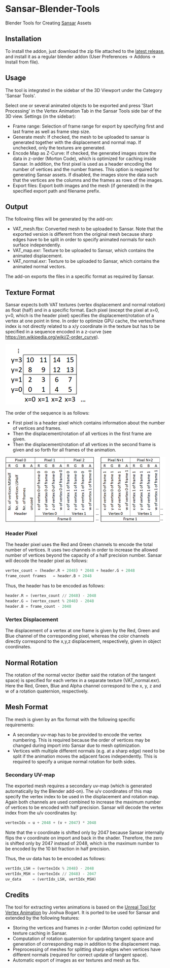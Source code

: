 # Sansar-Blender-Tools
Blender Tools for Creating [Sansar](https://sansar.com/) Assets


## Installation
To install the addon, just download the zip file attached to the [latest release](https://github.com/TENS0R/Sansar-Blender-Tools/releases/latest), and install it as a regular blender addon (User Preferences -> Addons -> Install from file).

## Usage
The tool is integrated in the sidebar of the 3D Viewport under the Category 'Sansar Tools'.

Select one or several animated objects to be exported and press 'Start Processing' in the Vertex Animation Tab in the Sansar Tools side bar of the 3D view.
Settings (in the sidebar):
 * Frame range: Selection of frame range for export by specifying first and last frame as well as frame step size.
 * Generate mesh: If checked, the mesh to be uploaded to sansar is generated together with the displacement and normal map. If unchecked, only the textures are generated. 
  * Encode Map as Z-Curve: If checked, the generated images store the data in z-order (Morton Code), which is optimized for caching inside Sansar. In addition, the first pixel is used as a header encoding the number of vertices and the number frames. This option is required for generating Sansar assets. If disabled, the images store the data such that the vertices are the columns and the frames as rows of the images.
 * Export files: Export both images and the mesh (if generated) in the specified export path and filename prefix.

 ## Output
The following files will be generated by the add-on:
 * VAT_mesh.fbx: Converted mesh to be uploaded to Sansar. Note that the exported version is different from the original mesh because sharp edges have to be split in order to specify animated normals for each surface independently. 
 * VAT_map.exr: Texture to be uploaded to Sansar, which contains the animated displacement. 
 * VAT_normal.exr: Texture to be uploaded to Sansar, which contains the animated normal vectors. 

The add-on exports the files in a specific format as required by Sansar. 

## Texture Format
Sansar expects both VAT textures (vertex displacement and normal rotation) as float (half) and in a specific format. Each pixel (except the pixel at x=0, y=0, which is the header pixel) specifies the displacement/rotation of a vertex at one point in time. In order to optimize GPU cache, the vertex/frame index is not directly related to a x/y coordinate in the texture but has to be specified in a sequence encoded in a z-curve (see https://en.wikipedia.org/wiki/Z-order_curve). 

![Definition of the z-curve](docs/z_curve.png "z-curve definition")

The order of the sequence is as follows: 
* First pixel is a header pixel which contains information about the number of vertices and frames. 
* Then the displacement/rotation of all vertices in the first frame are given.
* Then the displacement/rotation of all vertices in the second frame is given and so forth for all frames of the animation. 

![Definition of the pixel sequence](docs/pixel_sequence.png "Pixel sequence")

### Header Pixel
The header pixel uses the Red and Green channels to encode the total number of vertices. It uses two channels in order to increase the allowed number of vertices beyond the capacity of a half precision number. Sansar will decode the header pixel as follows:
```python
vertex_count = (header.R + 2048) * 2048 + header.G + 2048 
frame_count frames   = header.B + 2048
```
Thus, the header has to be encoded as follows:
```python
header.R = (vertex_count // 2048) - 2048
header.G = (vertex_count % 2048) - 2048 
header.B = frame_count - 2048 
```
### Vertex Displacement
The displacement of a vertex at one frame is given by the Red, Green and Blue channel of the corresponding pixel, whereas the color channels directly correspond to the x,y,z displacement, respectively, given in object coordinates.

## Normal Rotation
The rotation of the normal vector (better said the rotation of the tangent space) is specified for each vertex in a separate texture (VAT_normal.exr). Here the Red, Green, Blue and Alpha channel correspond to the x, y, z and w of a rotation quaternion, respectively. 

## Mesh Format
The mesh is given by an fbx format with the following specific requirements:
* A secondary uv-map has to be provided to encode the vertex numbering. This is required because the order of vertices may be changed during import into Sansar due to mesh optimization. 
* Vertices with multiple different normals (e.g. at a sharp edge) need to be split if the animation moves the adjacent faces independently. This is required to specify a unique normal rotation for both sides. 

### Secondary UV-map
The exported mesh requires a secondary uv-map (which is generated automatically by the Blender add-on). The u/v coordinates of this map specify the vertex index to be used in the displacement and rotation map. Again both channels are used combined to increase the maximum number of vertices to be encoded with half precision. 
Sansar will decode the vertex index from the u/v coordinates by:
```python
vertexIdx = u + 2048 + (v + 2047) * 2048
```
Note that the v coordinate is shifted only by 2047 because Sansar internally flips the v coordinate on import and back in the shader. Therefore, the zero is shifted only by 2047 instead of 2048, which is the maximum number to be encoded by the 10 bit fraction in half precision. 

Thus, the uv data has to be encoded as follows:
```python
vertIdx_LSH = (vertexIdx % 2048) - 2048 
vertIdx_MSH = (vertexIdx // 2048) - 2047 
uv_data     = (vertIdx_LSH, vertIdx_MSH)
```

## Credits
The tool for extracting vertex animations is based on the [Unreal Tool for Vertex Animation](https://github.com/JoshRBogart/unreal_tools) by Joshua Bogart. It is ported to be used for Sansar and extended by the following features:
 * Storing the vertices and frames in z-order (Morton code) optimized for texture caching in Sansar.
 * Computation of rotation quaternion for updating tangent space and generation of corresponding map in addition to the displacement map.
 * Preprocessing of meshes for splitting sharp edges when vertices have different normals (required for correct update of tangent space).
 * Automatic export of images as exr textures and mesh as fbx.
